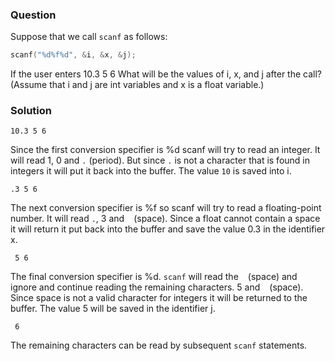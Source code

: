 ### Question

Suppose that we call `scanf` as follows:

```c
scanf("%d%f%d", &i, &x, &j);
```

If the user enters
10.3 5 6
What will be the values of i, x, and j after the call? (Assume that i and j are int variables and x is a float variable.)

### Solution

`10.3 5 6`

Since the first conversion specifier is %d scanf will try to read an integer. It will read 1, 0 and `.` (period). But since `.` is not a character that is found in integers it will put it back into the buffer. The value `10` is saved into i.

`.3 5 6`

The next conversion specifier is %f so scanf will try to read a floating-point number. It will read `.`, 3 and ` ` (space). Since a float cannot contain a space it will return it put back into the buffer and save the value 0.3 in the identifier x.

` 5 6`

The final conversion specifier is %d. `scanf` will read the ` ` (space) and ignore and continue reading the remaining characters. 5 and ` ` (space). Since space is not a valid character for integers it will be returned to the buffer. The value 5 will be saved in the identifier j.

` 6`

The remaining characters can be read by subsequent `scanf` statements.